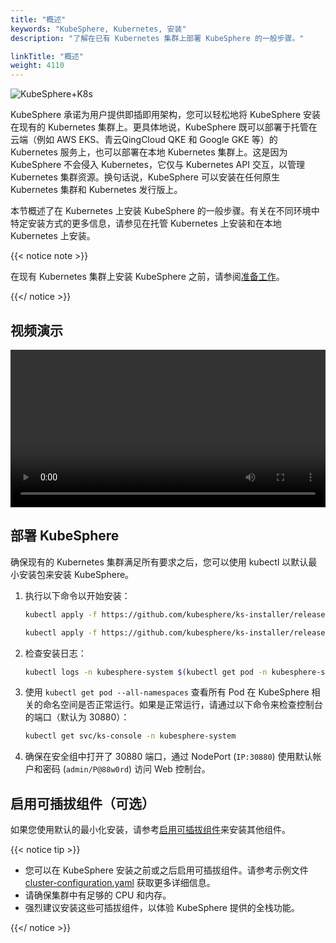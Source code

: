 ```yaml
---
title: "概述"
keywords: "KubeSphere, Kubernetes, 安装"
description: "了解在已有 Kubernetes 集群上部署 KubeSphere 的一般步骤。"

linkTitle: "概述"
weight: 4110
---
```


![KubeSphere+K8s](https://pek3b.qingstor.com/kubesphere-docs/png/20191123144507.png)

KubeSphere 承诺为用户提供即插即用架构，您可以轻松地将 KubeSphere 安装在现有的 Kubernetes 集群上。更具体地说，KubeSphere 既可以部署于托管在云端（例如 AWS EKS、青云QingCloud QKE 和 Google GKE 等）的 Kubernetes 服务上，也可以部署在本地 Kubernetes 集群上。这是因为 KubeSphere 不会侵入 Kubernetes，它仅与 Kubernetes API 交互，以管理 Kubernetes 集群资源。换句话说，KubeSphere 可以安装在任何原生 Kubernetes 集群和 Kubernetes 发行版上。

本节概述了在 Kubernetes 上安装 KubeSphere 的一般步骤。有关在不同环境中特定安装方式的更多信息，请参见在托管 Kubernetes 上安装和在本地 Kubernetes 上安装。

{{< notice note >}}

在现有 Kubernetes 集群上安装 KubeSphere 之前，请参阅[准备工作](../prerequisites/)。

{{</ notice >}}

## 视频演示

<video controls="controls" style="width: 100% !important; height: auto !important;">
  <source type="video/mp4" src="https://kubesphere-docs.pek3b.qingstor.com/website/docs-v3.0/KS3.0%E5%AE%89%E8%A3%85%E4%B8%8E%E9%83%A8%E7%BD%B2_4_%E5%9C%A8%E5%B7%B2%E6%9C%89K8s%E9%9B%86%E7%BE%A4%E4%B8%8A%E9%83%A8%E7%BD%B2KubeSphere.mp4">
</video>

## 部署 KubeSphere

确保现有的 Kubernetes 集群满足所有要求之后，您可以使用 kubectl 以默认最小安装包来安装 KubeSphere。

1. 执行以下命令以开始安装：

   ```bash
   kubectl apply -f https://github.com/kubesphere/ks-installer/releases/download/v3.3.0/kubesphere-installer.yaml
   
   kubectl apply -f https://github.com/kubesphere/ks-installer/releases/download/v3.3.0/cluster-configuration.yaml
   ```

2. 检查安装日志：

   ```bash
   kubectl logs -n kubesphere-system $(kubectl get pod -n kubesphere-system -l 'app in (ks-install, ks-installer)' -o jsonpath='{.items[0].metadata.name}') -f
   ```

3. 使用 `kubectl get pod --all-namespaces` 查看所有 Pod 在 KubeSphere 相关的命名空间是否正常运行。如果是正常运行，请通过以下命令来检查控制台的端口（默认为 30880）：

   ```bash
   kubectl get svc/ks-console -n kubesphere-system
   ```

4. 确保在安全组中打开了 30880 端口，通过 NodePort (`IP:30880`) 使用默认帐户和密码 (`admin/P@88w0rd`) 访问 Web 控制台。


## 启用可插拔组件（可选）

如果您使用默认的最小化安装，请参考[启用可插拔组件](../../../pluggable-components/)来安装其他组件。

{{< notice tip >}}

- 您可以在 KubeSphere 安装之前或之后启用可插拔组件。请参考示例文件 [cluster-configuration.yaml](https://github.com/kubesphere/ks-installer/blob/master/deploy/cluster-configuration.yaml) 获取更多详细信息。
- 请确保集群中有足够的 CPU 和内存。
- 强烈建议安装这些可插拔组件，以体验 KubeSphere 提供的全栈功能。

{{</ notice >}}
